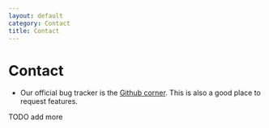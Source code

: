 ```yaml
---
layout: default
category: Contact
title: Contact
---
```


# Contact

- Our official bug tracker is the [Github corner](TODO). This is also a good place to request features.

TODO add more
